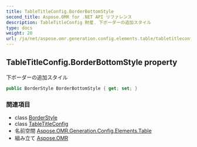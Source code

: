 ```yaml
---
title: TableTitleConfig.BorderBottomStyle
second_title: Aspose.OMR for .NET API リファレンス
description: TableTitleConfig 財産. 下ボーダーの追加スタイル
type: docs
weight: 20
url: /ja/net/aspose.omr.generation.config.elements.table/tabletitleconfig/borderbottomstyle/
---
```

## TableTitleConfig.BorderBottomStyle property

下ボーダーの追加スタイル

```csharp
public BorderStyle BorderBottomStyle { get; set; }
```

### 関連項目

* class [BorderStyle](../../../aspose.omr.generation.config/borderstyle/)
* class [TableTitleConfig](../)
* 名前空間 [Aspose.OMR.Generation.Config.Elements.Table](../../tabletitleconfig/)
* 組み立て [Aspose.OMR](../../../)


